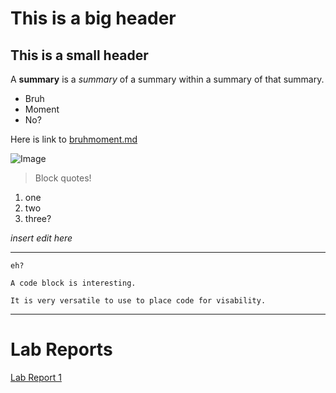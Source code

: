 # This is a big header

## This is a small header

A **summary** is a *summary* of a summary within a summary of that summary.

* Bruh
* Moment
* No?

Here is link to [bruhmoment.md](https://kennethkietvuong.github.io/cse15l-lab-reports/bruhmoment.md)

![Image](https://i.redd.it/918mym3nsjf31.jpg)

> Block quotes!

1. one
2. two
3. three?

*insert edit here*  

---

`eh?`

```
A code block is interesting.

It is very versatile to use to place code for visability.
```
---


# Lab Reports
[Lab Report 1](lab-report-1-week-2.html)